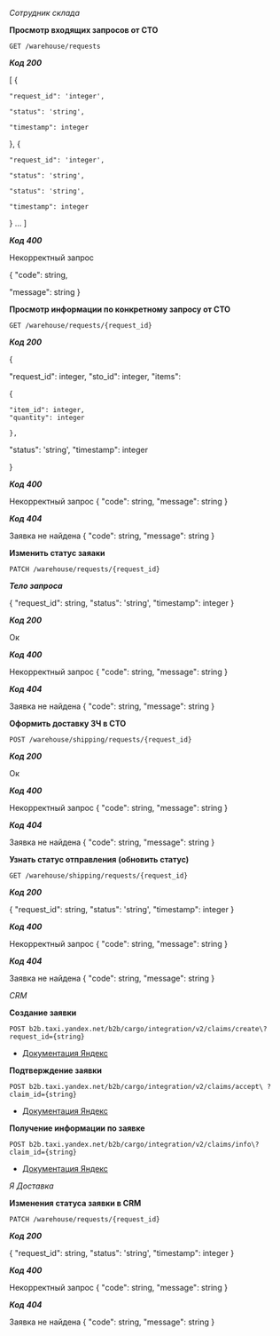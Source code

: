 *Сотрудник склада*

**Просмотр входящих запросов от СТО**

`GET /warehouse/requests`

***Код 200***

[
  {

    "request_id": 'integer',

    "status": 'string',

    "timestamp": integer

  },
  {

    "request_id": 'integer',

    "status": 'string',

    "status": 'string',

    "timestamp": integer
    
  }
  ...
]

***Код 400***

Некорректный запрос

{
  "code": string,

  "message": string
}

**Просмотр информации по конкретному запросу от СТО**

`GET /warehouse/requests/{request_id}`

***Код 200***

{

  "request_id": integer,
  "sto_id": integer,
  "items": 

  {

    "item_id": integer,
    "quantity": integer

    },

  "status": 'string',
  "timestamp": integer

  }

***Код 400***

Некорректный запрос
{
  "code": string,
  "message": string
}

***Код 404***

Заявка не найдена
{
  "code": string,
  "message": string
}

**Изменить статус заяаки**

`PATCH /warehouse/requests/{request_id}`

***Тело запроса***

{
  "request_id": string,
  "status": 'string',
  "timestamp": integer
}

***Код 200***

Ок

***Код 400***

Некорректный запрос
{
  "code": string,
  "message": string
}

***Код 404***

Заявка не найдена
{
  "code": string,
  "message": string
}

**Оформить доставку ЗЧ в СТО**

`POST /warehouse/shipping/requests/{request_id}`

***Код 200***

Ок

***Код 400***

Некорректный запрос
{
  "code": string,
  "message": string
}

***Код 404***

Заявка не найдена
{
  "code": string,
  "message": string
}


**Узнать статус отправления (обновить статус)**

`GET /warehouse/shipping/requests/{request_id}`

***Код 200***

{
  "request_id": string,
  "status": 'string',
  "timestamp": integer
}


***Код 400***

Некорректный запрос
{
  "code": string,
  "message": string
}

***Код 404***

Заявка не найдена
{
  "code": string,
  "message": string
}

*CRM*

**Создание заявки**

`POST b2b.taxi.yandex.net/b2b/cargo/integration/v2/claims/create\?request_id={string}`

- [Документация Яндекс](https://github.com/dmatwe/projects/tree/main/ВКР_бизнес_аналитика/ВКР_бакалавриат)

**Подтверждение заявки**

`POST b2b.taxi.yandex.net/b2b/cargo/integration/v2/claims/accept\ ?claim_id={string}`

- [Документация Яндекс](https://github.com/dmatwe/projects/tree/main/ВКР_бизнес_аналитика/ВКР_бакалавриат)

**Получение информации по заявке**

`POST b2b.taxi.yandex.net/b2b/cargo/integration/v2/claims/info\?claim_id={string}`

- [Документация Яндекс](https://github.com/dmatwe/projects/tree/main/ВКР_бизнес_аналитика/ВКР_бакалавриат)



*Я Доставка*

**Изменения статуса заявки в CRM**

`PATCH /warehouse/requests/{request_id}`

***Код 200***

{
  "request_id": string,
  "status": 'string',
  "timestamp": integer
}


***Код 400***

Некорректный запрос
{
  "code": string,
  "message": string
}

***Код 404***

Заявка не найдена
{
  "code": string,
  "message": string
}